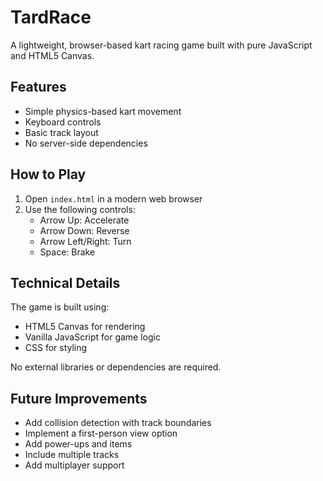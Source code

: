# TardRace

A lightweight, browser-based kart racing game built with pure JavaScript and HTML5 Canvas.

## Features

- Simple physics-based kart movement
- Keyboard controls
- Basic track layout
- No server-side dependencies

## How to Play

1. Open `index.html` in a modern web browser
2. Use the following controls:
   - Arrow Up: Accelerate
   - Arrow Down: Reverse
   - Arrow Left/Right: Turn
   - Space: Brake

## Technical Details

The game is built using:
- HTML5 Canvas for rendering
- Vanilla JavaScript for game logic
- CSS for styling

No external libraries or dependencies are required.

## Future Improvements

- Add collision detection with track boundaries
- Implement a first-person view option
- Add power-ups and items
- Include multiple tracks
- Add multiplayer support 